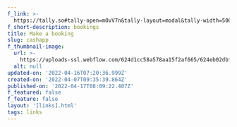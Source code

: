 ```yaml
---
f_link: >-
  https://tally.so#tally-open=mOvV7n&tally-layout=modal&tally-width=500&tally-align-left=1&tally-hide-title=1&tally-emoji-animation=wave&tally-auto-close=0
f_short-description: bookings
title: Make a booking
slug: cashapp
f_thumbnail-image:
  url: >-
    https://uploads-ssl.webflow.com/624d1cc58a578aa15f2af665/624eb02dbfef7156fbaee06e_web.svg
  alt: null
updated-on: '2022-04-16T07:20:36.999Z'
created-on: '2022-04-07T09:35:39.864Z'
published-on: '2022-04-17T08:09:22.407Z'
f_featured: false
f_feature: false
layout: '[links].html'
tags: links
---
```



